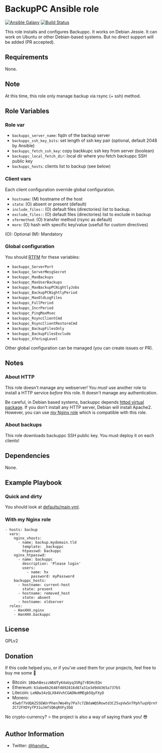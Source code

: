 BackupPC Ansible role
=====================

[![Ansible Galaxy](http://img.shields.io/badge/ansible--galaxy-HanXHX.backuppc-blue.svg)](https://galaxy.ansible.com/HanXHX/backuppc) [![Build Status](https://travis-ci.org/HanXHX/ansible-backuppc.svg?branch=master)](https://travis-ci.org/HanXHX/ansible-nginx) 

This role installs and configures Backuppc. It works on Debian Jessie. It can work on Ubuntu or other Debian-based systems. But no direct support will be added (PR accepted).

Requirements
------------

None.

Note
----

At this time, this role only manage backup via rsync (+ ssh) method.

Role Variables
--------------

### Role var

- `backuppc_server_name`: fqdn of the backup server
- `backuppc_ssh_key_bits`: set length of ssh key pair (optional, default 2048 by Ansible)
- `backuppc_fetch_ssh_key`: copy backkupc ssh key from server (boolean)
- `backuppc_local_fetch_dir`: local dir where you fetch backuppc SSH public key
- `backuppc_hosts`: clients list to backup (see below)

### Client vars

Each client configuration override global configuration.

- `hostname`: (M) hostname of the host
- `state`: (O) absent or present (default)
- `include_files:`: (O) default files (directories) list to backup.
- `exclude_files:`: (O) default files (directories) list to exclude in backup
- `xfermethod`: (O) transfer method (rsync as default)
- `more`: (O) hash with specific key/value (usefull for custom directives)

(O): Optional (M): Mandatory


### Global configuration

You should [RTFM](http://backuppc.sourceforge.net/faq/BackupPC.html) for these variables:

- `backuppc_ServerPort`
- `backuppc_ServerMesgSecret`
- `backuppc_MaxBackups`
- `backuppc_MaxUserBackups`
- `backuppc_MaxBackupPCNightlyJobs`
- `backuppc_BackupPCNightlyPeriod`
- `backuppc_MaxOldLogFiles`
- `backuppc_FullPeriod`
- `backuppc_IncrPeriod`
- `backuppc_PingMaxMsec`
- `backuppc_RsyncClientCmd`
- `backuppc_RsyncClientRestoreCmd`
- `backuppc_BackupFilesOnly`
- `backuppc_BackupFilesExclude`
- `backuppc_XferLogLevel`

Other global configuration can be managed (you can create issues or PR).

Notes
-----

### About HTTP

This role doesn't manage any webserver! You _must_ use another role to install a HTTP service _before_ this role. It doesn't manage any authentication.

Be careful, in Debian based systems, backuppc depends [httpd virtual package](https://packages.debian.org/jessie/httpd). If you don't install any HTTP server, Debian will install Apache2. However, you can use [my Nginx role](https://github.com/HanXHX/ansible-nginx) which is compatible with this role.

### About backups

This role downloads backuppc SSH public key. You must deploy it on each clients!

Dependencies
------------

None.

Example Playbook
----------------

### Quick and dirty

You should look at [defaults/main.yml](defaults/main.yml).

### With my Nginx role

```
- hosts: backup
  vars:
    nginx_vhosts:
      - name: backup.mydomain.tld
        template: _backuppc
		htpasswd: backuppc
    nginx_htpasswd:
      - name: backuppc
        description: 'Please login'
        users:
          - name: hx
            password: myPassword
    backuppc_hosts:
      - hostname: current-host
        state: present
      - hostname: removed_host
      	state: absent
      - hostname: oldserver
  roles:
    - HanXHX.nginx
    - HanXHX.backuppc
```

License
-------

GPLv2

Donation
--------

If this code helped you, or if you’ve used them for your projects, feel free to buy me some :beers:

- Bitcoin: `1BQwhBeszzWbUTyK4aUyq3SRg7rBSHcEQn`
- Ethereum: `63abe6b2648fd892816d87a31e3d9d4365a737b5`
- Litecoin: `LeNDw34zQLX84VvhCGADNvHMEgb5QyFXyD`
- Monero: `45wbf7VdQAZS5EWUrPhen7Wo4hy7Pa7c7ZBdaWQSRowtd3CZ5vpVw5nTPphTuqVQrnYZC72FXDYyfP31uJmfSQ6qRXFy3bQ`

No crypto-currency? :star: the project is also a way of saying thank you! :sunglasses:

Author Information
------------------

- Twitter: [@hanxhx_](https://twitter.com/hanxhx_)

